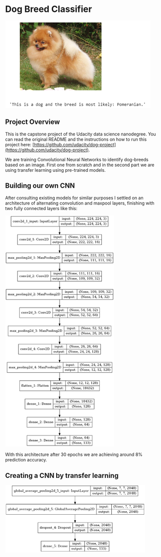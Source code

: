 # Dog Breed Classifier
![](readme_pic.png)

## Project Overview
This is the capstone project of the Udacity data science nanodegree. 
You can read the original README and the instructions on how to run this project here: [https://github.com/udacity/dog-project](https://github.com/udacity/dog-project).

We are training Convolutional Neural Networks to identify dog-breeds based on an image. First one from scratch and in the second part we are using transfer learning using pre-trained models.

## Building our own CNN
After consulting existing models for similar purposes I settled on an architecture of alternating convolution and maxpool layers, finishing with two fully connected layers like this: 

<img src="cnn_scratch.png" width="350" />

With this architecture after 30 epochs we are achieving around 8% prediction accuracy.

## Creating a CNN by transfer learning
<img src="cnn_xception.png" width="450" />
